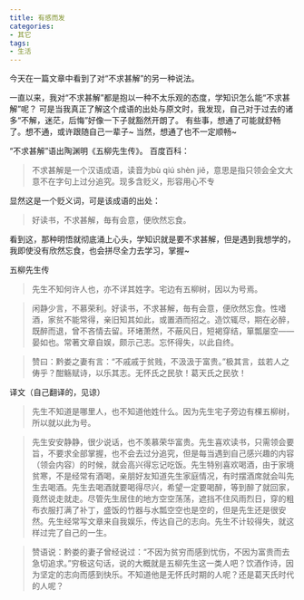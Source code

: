 ```yaml
---
title: 有感而发
categories: 
- 其它
tags: 
- 生活
---
```

今天在一篇文章中看到了对“不求甚解”的另一种说法。

一直以来，我对“不求甚解”都是抱以一种不太乐观的态度，学知识怎么能“不求甚解”呢？
可是当我真正了解这个成语的出处与原文时，我发现，自己对于过去的诸多“不解，迷茫，后悔”好像一下子就豁然开朗了。
有些事，想通了可能就舒畅了。想不通，或许跟随自己一辈子~
当然，想通了也不一定顺畅~

“不求甚解”语出陶渊明《五柳先生传》。
百度百科：

>不求甚解是一个汉语成语，读音为bù qiú shèn jiě，意思是指只领会全文大意不在字句上过分追究。现多含贬义，形容用心不专

显然这是一个贬义词，可是该成语的出处：

>好读书，不求甚解，毎有会意，便欣然忘食。


看到这，那种明悟就彻底涌上心头，学知识就是要不求甚解，但是遇到我想学的，我即使没有欣然忘食，也会拼尽全力去学习，掌握~

五柳先生传

>先生不知何许人也，亦不详其姓字。宅边有五柳树，因以为号焉。

>闲静少言，不慕荣利。好读书，不求甚解，毎有会意，便欣然忘食。性嗜酒，家贫不能常得，亲旧知其如此，或置酒而招之。造饮辄尽，期在必醉，既醉而退，曾不吝情去留。环堵萧然，不蔽风日，短褐穿结，箪瓢屡空——晏如也。常著文章自娱，颇示己志。忘怀得失，以此自终。

>赞曰：黔娄之妻有言：“不戚戚于贫贱，不汲汲于富贵。”极其言，兹若人之俦乎？酣觞赋诗，以乐其志。无怀氏之民欤！葛天氏之民欤！

译文（自己翻译的，见谅）
>先生不知道是哪里人，也不知道他姓什么。因为先生宅子旁边有棵五柳树，所以就以此为号。

>先生安安静静，很少说话，也不羡慕荣华富贵。先生喜欢读书，只需领会要旨，不要求全部掌握，也不会去过分追究，但是每当遇到自己感兴趣的内容（领会内容）的时候，就会高兴得忘记吃饭。先生特别喜欢喝酒，由于家境贫寒，不是经常有酒喝，亲朋好友知道先生家庭情况，有时摆酒席就会叫先生去喝酒。先生去喝酒就要喝得尽兴，希望一定要喝醉，等到醉了就回家，竟然说走就走。尽管先生居住的地方空空荡荡，遮挡不住风雨烈日，穿的粗布衣服打满了补丁，盛饭的竹器与水瓢空空也是空的，但是先生还是很安然。先生经常写文章来自我娱乐，传达自己的志向。先生不计较得失，就这样过完了自己的一生。

>赞语说：黔娄的妻子曾经说过：“不因为贫穷而感到忧伤，不因为富贵而去急切追求。”穷极这句话，说的大概就是五柳先生这一类人吧？饮酒作诗，因为坚定的志向而感到快乐。不知道他是无怀氏时期的人呢？还是葛天氏时代的人呢？
